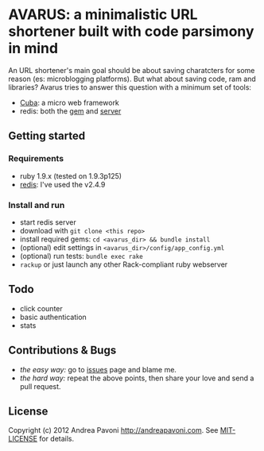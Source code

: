 # AVARUS: a minimalistic URL shortener built with code parsimony in mind

An URL shortener's main goal should be about saving charatcters for some
reason (es: microblogging platforms). But what about saving code, ram
and libraries? Avarus tries to answer this question with a minimum set of
tools:

* [Cuba](http://cuba.is): a micro web framework
* redis: both the [gem](https://github.com/redis/redis-rb) and [server](http://redis.io)

## Getting started

### Requirements

* ruby 1.9.x (tested on 1.9.3p125)
* [redis](http://redis.io): I've used the v2.4.9

### Install and run

* start redis server
* download with `git clone <this repo>`
* install required gems: `cd <avarus_dir> && bundle install`
* (optional) edit settings in `<avarus_dir>/config/app_config.yml`
* (optional) run tests: `bundle exec rake`
* `rackup` or just launch any other Rack-compliant ruby webserver

## Todo

* click counter
* basic authentication
* stats

## Contributions & Bugs

* *the easy way:* go to [issues](issues/) page and blame me.
* *the hard way:* repeat the above points, then share your love and send a pull request.

## License
Copyright (c) 2012 Andrea Pavoni http://andreapavoni.com. See [MIT-LICENSE](/apeacox/avarus/blob/master/MIT-LICENSE) for details.
